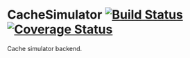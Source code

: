 # CacheSimulator [![Build Status](https://travis-ci.org/KosherBacon/CacheSimulator.svg?branch=reimplementation)](https://travis-ci.org/KosherBacon/CacheSimulator) [![Coverage Status](https://coveralls.io/repos/github/KosherBacon/CacheSimulator/badge.svg?branch=reimplementation)](https://coveralls.io/github/KosherBacon/CacheSimulator?branch=reimplementation)
Cache simulator backend.
